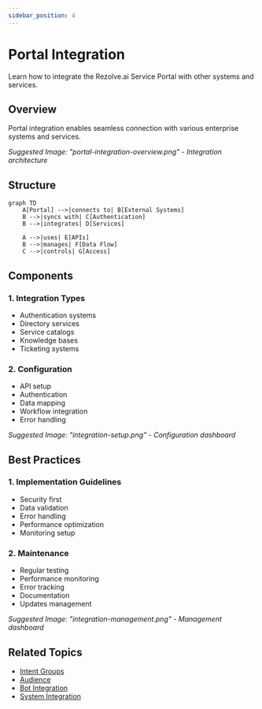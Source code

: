 ```yaml
---
sidebar_position: 4
---
```


# Portal Integration

Learn how to integrate the Rezolve.ai Service Portal with other systems and services.

## Overview

Portal integration enables seamless connection with various enterprise systems and services.

_Suggested Image: "portal-integration-overview.png" - Integration architecture_

## Structure

```mermaid
graph TD
    A[Portal] -->|connects to| B[External Systems]
    B -->|syncs with| C[Authentication]
    B -->|integrates| D[Services]
    
    A -->|uses| E[APIs]
    B -->|manages| F[Data Flow]
    C -->|controls| G[Access]
```

## Components

### 1. Integration Types
- Authentication systems
- Directory services
- Service catalogs
- Knowledge bases
- Ticketing systems

### 2. Configuration
- API setup
- Authentication
- Data mapping
- Workflow integration
- Error handling

_Suggested Image: "integration-setup.png" - Configuration dashboard_

## Best Practices

### 1. Implementation Guidelines
- Security first
- Data validation
- Error handling
- Performance optimization
- Monitoring setup

### 2. Maintenance
- Regular testing
- Performance monitoring
- Error tracking
- Documentation
- Updates management

_Suggested Image: "integration-management.png" - Management dashboard_

## Related Topics
- [Intent Groups](intent-groups)
- [Audience](audience)
- [Bot Integration](../integrations/bot-channels)
- [System Integration](../core-concepts/integrations)
